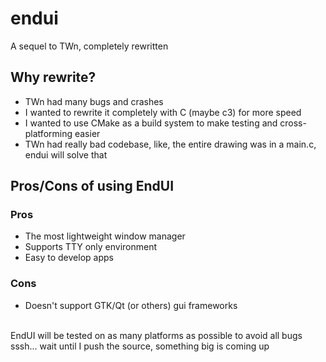 # endui
A sequel to TWn, completely rewritten
## Why rewrite?
- TWn had many bugs and crashes
- I wanted to rewrite it completely with C (maybe c3) for more speed
- I wanted to use CMake as a build system to make testing and cross-platforming easier
- TWn had really bad codebase, like, the entire drawing was in a main.c, endui will solve that
## Pros/Cons of using EndUI
### Pros
- The most lightweight window manager
- Supports TTY only environment 
- Easy to develop apps
### Cons
- Doesn't support GTK/Qt (or others) gui frameworks
<br>
EndUI will be tested on as many platforms as possible to avoid all bugs
<br>
sssh... wait until I push the source, something big is coming up
